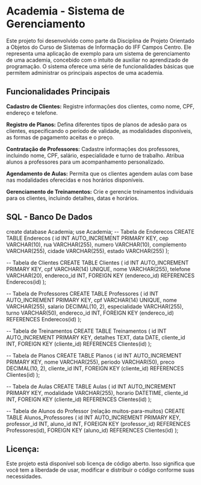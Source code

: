 # Academia - Sistema de Gerenciamento

Este projeto foi desenvolvido como parte da Disciplina de Projeto Orientado a Objetos do Curso de Sistemas de Informação do IFF Campos Centro. Ele representa uma aplicação de exemplo para um sistema de gerenciamento de uma academia, concebido com o intuito de auxiliar no aprendizado de programação. O sistema oferece uma série de funcionalidades básicas que permitem administrar os principais aspectos de uma academia.

## Funcionalidades Principais

**Cadastro de Clientes:** Registre informações dos clientes, como nome, CPF, endereço e telefone.

**Registro de Planos:** Defina diferentes tipos de planos de adesão para os clientes, especificando o período de validade, as modalidades disponíveis, as formas de pagamento aceitas e o preço.

**Contratação de Professores:** Cadastre informações dos professores, incluindo nome, CPF, salário, especialidade e turno de trabalho. Atribua alunos a professores para um acompanhamento personalizado.

**Agendamento de Aulas:** Permita que os clientes agendem aulas com base nas modalidades oferecidas e nos horários disponíveis.

**Gerenciamento de Treinamentos:** Crie e gerencie treinamentos individuais para os clientes, incluindo detalhes, datas e horários.

## SQL - Banco De Dados

create database Academia;
use Academia;
-- Tabela de Enderecos
CREATE TABLE Enderecos (
    id INT AUTO_INCREMENT PRIMARY KEY,
    cep VARCHAR(10),
    rua VARCHAR(255),
    numero VARCHAR(10),
    complemento VARCHAR(255),
    cidade VARCHAR(255),
    estado VARCHAR(255)
);

-- Tabela de Clientes
CREATE TABLE Clientes (
    id INT AUTO_INCREMENT PRIMARY KEY,
    cpf VARCHAR(14) UNIQUE,
    nome VARCHAR(255),
    telefone VARCHAR(20),
    endereco_id INT,
    FOREIGN KEY (endereco_id) REFERENCES Enderecos(id)
);

-- Tabela de Professores
CREATE TABLE Professores (
    id INT AUTO_INCREMENT PRIMARY KEY,
    cpf VARCHAR(14) UNIQUE,
    nome VARCHAR(255),
    salario DECIMAL(10, 2),
    especialidade VARCHAR(255),
    turno VARCHAR(50),
    endereco_id INT,
    FOREIGN KEY (endereco_id) REFERENCES Enderecos(id)
);

-- Tabela de Treinamentos
CREATE TABLE Treinamentos (
    id INT AUTO_INCREMENT PRIMARY KEY,
    detalhes TEXT,
    data DATE,
    cliente_id INT,
    FOREIGN KEY (cliente_id) REFERENCES Clientes(id)
);

-- Tabela de Planos
CREATE TABLE Planos (
    id INT AUTO_INCREMENT PRIMARY KEY,
    nome VARCHAR(255),
    periodo VARCHAR(50),
    preco DECIMAL(10, 2),
    cliente_id INT,
    FOREIGN KEY (cliente_id) REFERENCES Clientes(id)
);

-- Tabela de Aulas
CREATE TABLE Aulas (
    id INT AUTO_INCREMENT PRIMARY KEY,
    modalidade VARCHAR(255),
    horario DATETIME,
    cliente_id INT,
    FOREIGN KEY (cliente_id) REFERENCES Clientes(id)
);

-- Tabela de Alunos do Professor (relação muitos-para-muitos)
CREATE TABLE Alunos_Professores (
    id INT AUTO_INCREMENT PRIMARY KEY,
    professor_id INT,
    aluno_id INT,
    FOREIGN KEY (professor_id) REFERENCES Professores(id),
    FOREIGN KEY (aluno_id) REFERENCES Clientes(id)
);

## Licença:

Este projeto está disponível sob licença de código aberto. Isso significa que você tem a liberdade de usar, modificar e distribuir o código conforme suas necessidades. 

